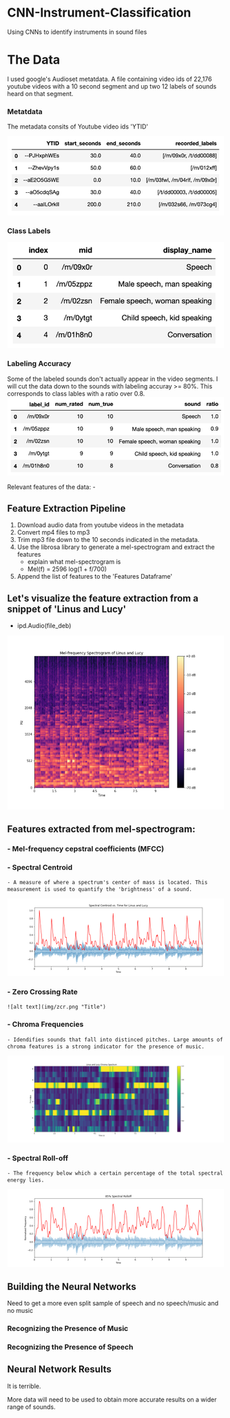 # CNN-Instrument-Classification
Using CNNs to identify instruments in sound files




# The Data
I used google's Audioset metatdata. A file containing video ids of 22,176 youtube videos with a 10 second segment and up two 12 labels of sounds heard on that segment.


### Metatdata
The metadata consits of Youtube video ids 'YTID'

![alt text](img/metadata.png "Title")

### Class Labels
![alt text](img/class_labels.png "Title")


### Labeling Accuracy
Some of the labeled sounds don't actually appear in the video segments. I will cut the data down to the sounds with labeling accuray >= 80%. This corresponds to class lables with a ratio over 0.8.
![alt text](img/true_counts.png "Title")



Relevant features of the data:
    -


## Feature Extraction Pipeline

1. Download audio data from youtube videos in the metadata
2. Convert mp4 files to mp3
3. Trim mp3 file down to the 10 seconds indicated in the metadata.
4. Use the librosa library to generate a mel-spectrogram and extract the features
    - explain what mel-spectrogram is
    - Mel(f) = 2596 log(1 + f/700)
5. Append the list of features to the 'Features Dataframe'
    
    
## Let's visualize the feature extraction from a snippet of 'Linus and Lucy'
- ipd.Audio(file_deb)

![alt text](img/linus_and_lucy.png "Title")


## Features extracted from mel-spectrogram:
###     - Mel-frequency cepstral coefficients (MFCC)
  
###     - Spectral Centroid
    - A measure of where a spectrum's center of mass is located. This measurement is used to quantify the 'brightness' of a sound.
  ![alt text](img/spectral_centroid.png "Title")
    
###     - Zero Crossing Rate
    ![alt text](img/zcr.png "Title")

    
###     - Chroma Frequencies
    - Idendifies sounds that fall into distinced pitches. Large amounts of chroma features is a strong indicator for the presence of music.
   ![alt text](img/chroma_freq.png "Title")
     
    
###     - Spectral Roll-off
    - The frequency below which a certain percentage of the total spectral energy lies.
  ![alt text](img/spectral_rolloff.png "Title")
    

## Building the Neural Networks
Need to get a more even split sample of speech and no speech/music and no music

### Recognizing the Presence of Music

              
### Recognizing the Presence of Speech


## Neural Network Results
It is terrible. 

More data will need to be used to obtain more accurate results on a wider range of sounds.

